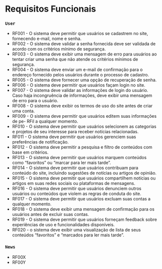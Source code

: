 # Requisitos Funcionais

### `User`

- RF001 - O sistema deve permitir que usuários se cadastrem no site, fornecendo e-mail, nome e senha.
- RF002 - O sistema deve validar a senha fornecida deve ser validada de acordo com os critérios mínimo de segurança.
- RF003 - O sistema deve exibir uma mensagem de erro para usuários ao tentar criar uma senha que não atende os critérios mínimos de segurança.
- RF004 - O sistema deve enviar um e-mail de confirmação para o endereço fornecido pelos usuários durante o processo de cadastro.
- RF005 - O sistema deve fornecer uma opção de recuperação de senha.
- RF006 - O sistema deve permitir que usuários façam login no site.
- RF007 - O sistema deve validar as informações de login do usuário. Caso haja incongruência de informações, deve exibir uma mensagem de erro para o usuário.
- RF008 - O sistema deve exibir os termos de uso do site antes de criar uma conta.
- RF009 - O sistema deve permitir que usuários editem suas informações de pe- RFil a qualquer momento.
- RF010 - O sistema deve permitir que usuários selecionem as categorias e projetos de seu interesse para receber notícias relacionadas.
- RF011 - O sistema deve permitir que usuários gerenciem suas preferências de notificação.
- RF012 - O sistema deve permitir a pesquisa e filtro de conteúdos com base em critérios.
- RF013 - O sistema deve permitir que usuários marquem conteúdos como “favoritos” ou “marcar para ler mais tarde”.
- RF014 - O sistema deve permitir que usuários contribuam para conteúdo do site, incluindo sugestões de notícias ou artigos de opinião.
- RF015 - O sistema deve permitir que usuários compartilhem notícias ou artigos em suas redes sociais ou plataformas de mensagens.
- RF016 - O sistema deve permitir que usuários denunciem outros usuários ou conteúdos que violem as regras de conduta do site.
- RF017 - O sistema deve permitir que usuários excluam suas contas a qualquer momento.
- RF018 - O sistema deve exibir uma mensagem de confirmação para os usuários antes de excluir suas contas.
- RF019 - O sistema deve permitir que usuários forneçam feedback sobre experiências de uso e funcionalidades disponíveis.
- RF020 - o sistema deve exibir uma visualização de lista de seus conteúdos “favoritos” e “marcados para ler mais tarde”.

### `News`

- RF00X
- RF00Y